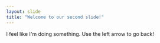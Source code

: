 ```yaml
---
layout: slide
title: "Welcome to our second slide!"
---
```

I feel like I'm doing something.
Use the left arrow to go back!
